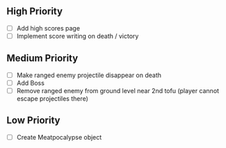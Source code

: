 High Priority
-------------
- [ ] Add high scores page
- [ ] Implement score writing on death / victory

Medium Priority
-------------
- [ ] Make ranged enemy projectile disappear on death
- [ ] Add Boss
- [ ] Remove ranged enemy from ground level near 2nd tofu (player cannot escape projectiles there)

Low Priority
-------------
- [ ] Create Meatpocalypse object
